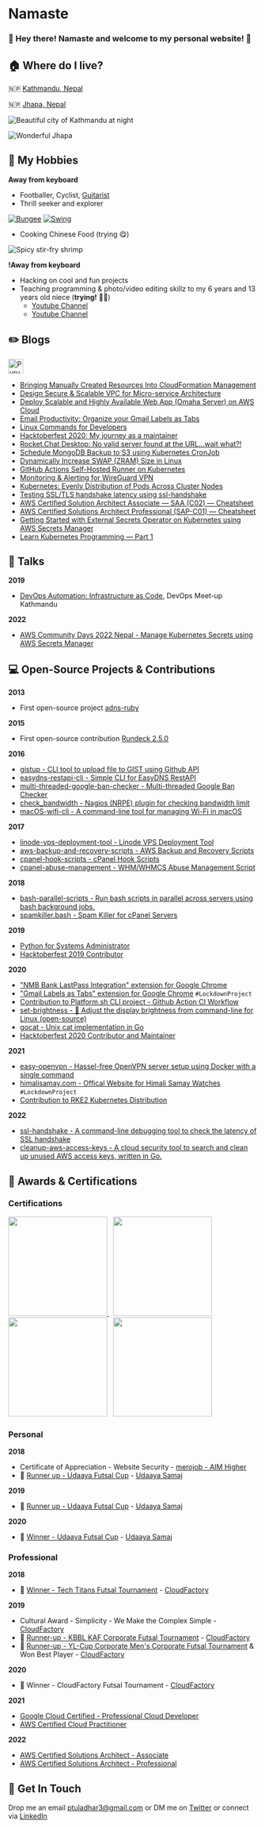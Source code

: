 # Namaste

### 👋 Hey there! Namaste and welcome to my personal website! 🙏

## :house: Where do I live?

🇳🇵 [Kathmandu, Nepal](https://en.wikipedia.org/wiki/Kathmandu)

🇳🇵 [Jhapa, Nepal](https://en.wikipedia.org/wiki/Jhapa_District)

![Beautiful city of Kathmandu at night](images/kathmandu.jpg)

![Wonderful Jhapa](https://user-images.githubusercontent.com/5674762/161259108-5d1ec313-23b6-46b2-bdce-3075c69e0568.png)

## :bicyclist: My Hobbies
**Away from keyboard**
- Footballer, Cyclist, [Guitarist](https://www.youtube.com/channel/UCpQaiAIOtOj-hs5vDe09WFQ)
- Thrill seeker and explorer

[![Bungee](https://user-images.githubusercontent.com/5674762/144253824-3755aa77-f61f-45d9-98a5-0ad8281719b9.png)](https://www.youtube.com/watch?v=6ItDkO3owgA)
[![Swing](https://user-images.githubusercontent.com/5674762/144254169-271426fe-df92-408a-bc0e-22aa0f12fe4a.png)](https://www.youtube.com/watch?v=7Ys0r1-VN9k)

- Cooking Chinese Food (trying 😋)

![Spicy stir-fry shrimp](https://user-images.githubusercontent.com/5674762/144254628-ca659012-ad37-43d9-945d-495db44495c2.png)


**!Away from keyboard**
- Hacking on cool and fun projects
- Teaching programming & photo/video editing skillz to my 6 years and 13 years old niece (__trying!__ :man_facepalming:)
  - [Youtube Channel](https://www.youtube.com/channel/UCCTrCgL_uH2FIm1_oyB1vVw)
  - [Youtube Channel](https://www.youtube.com/channel/UCa2qDmShRr5yn7IRjnU8OFg)

## :pencil2: Blogs

<a href="https://dev.to/ptuladhar3">
  <img src="https://d2fltix0v2e0sb.cloudfront.net/dev-badge.svg" alt="Puru's DEV Profile" height="30" width="30">
</a>

- [Bringing Manually Created Resources Into CloudFormation Management](https://medium.com/@ptuladhar3/bringing-manually-created-resources-into-cloudformation-management-ffd39b05d9f6?source=your_stories_page---------------------------)
- [Design Secure & Scalable VPC for Micro-service Architecture](https://medium.com/@ptuladhar3/design-secure-scalable-vpc-for-micro-service-architecture-1b58fbf128f4)
- [Deploy Scalable and Highly Available Web App (Omaha Server) on AWS Cloud](https://medium.com/@ptuladhar3/deploy-scalable-and-highly-available-web-app-omaha-server-on-aws-cloud-69e26df7c85b)
- [Email Productivity: Organize your Gmail Labels as Tabs](https://medium.com/@ptuladhar3/email-productivity-organize-your-gmail-labels-as-tabs-3c29acc7b350)
- [Linux Commands for Developers](https://medium.com/@ptuladhar3/linux-commands-for-developers-d88baba576b4)
- [Hacktoberfest 2020: My journey as a maintainer](https://medium.com/@ptuladhar3/hacktoberfest-2020-day-6-my-journey-as-a-maintainer-c347367469a7)
- [Rocket.Chat Desktop: No valid server found at the URL…wait what?!](https://medium.com/@ptuladhar3/rocket-chat-desktop-no-valid-server-found-at-the-url-wait-what-bde80748152a)
- [Schedule MongoDB Backup to S3 using Kubernetes CronJob](https://ptuladhar3.medium.com/schedule-mongodb-backup-to-s3-using-kubernetes-cronjob-79ca811e1fc0)
- [Dynamically Increase SWAP (ZRAM) Size in Linux](https://ptuladhar3.medium.com/dynamically-adjust-swap-zram-size-in-fedora-linux-78cd712808f2)
- [GitHub Actions Self-Hosted Runner on Kubernetes](https://ptuladhar3.medium.com/github-actions-self-hosted-runner-on-kubernetes-55d077520a31)
- [Monitoring & Alerting for WireGuard VPN](https://ptuladhar3.medium.com/wireguard-vpn-monitoring-alerting-e1e1d1eaaa4e)
- [Kubernetes: Evenly Distribution of Pods Across Cluster Nodes](https://ptuladhar3.medium.com/kubernetes-distributing-pods-evenly-across-cluster-c6bdc9b49699)
- [Testing SSL/TLS handshake latency using ssl-handshake](https://ptuladhar3.medium.com/testing-ssl-tls-handshake-latency-using-ssl-handshake-6a0c497890d1)
- [AWS Certified Solution Architect Associate — SAA (C02) — Cheatsheet](https://ptuladhar3.medium.com/aws-certified-solution-architect-associate-saa-c02-cheatsheet-67e0e53f6f68)
- [AWS Certified Solutions Architect Professional (SAP-C01) — Cheatsheet](https://ptuladhar3.medium.com/aws-certified-solutions-architect-professional-sap-c01-cheatsheet-70ed86229e09)
- [Getting Started with External Secrets Operator on Kubernetes using AWS Secrets Manager](https://ptuladhar3.medium.com/getting-started-with-external-secrets-operator-on-kubernetes-using-aws-secrets-manager-6dc403d9630c)
- [Learn Kubernetes Programming — Part 1](https://ptuladhar3.medium.com/learn-kubernetes-programming-part-1-7384e5f3c481)

## :microphone: Talks

**2019**
- [DevOps Automation: Infrastructure as Code](https://drive.google.com/file/d/1Kd_Ncx1y6VCgl9C_f4baAacyKz96b5ux/view), DevOps Meet-up Kathmandu

**2022**
- [AWS Community Days 2022 Nepal - Manage Kubernetes Secrets using AWS Secrets Manager](https://docs.google.com/presentation/d/1Eb2DAMxEExz2zPfNAwcG7pdI8nrs0UNI9M7u5pNzzUs/edit?usp=sharing)

## :computer: Open-Source Projects & Contributions
**2013**
- First open-source project [adns-ruby](https://github.com/tuladhar/adns-ruby)

**2015**
- First open-source contribution [Rundeck 2.5.0](https://docs.rundeck.com/news/2015/04/16/rundeck-2.5.0.html)

**2016**
- [gistup - CLI tool to upload file to GIST using Github API](https://github.com/tuladhar/gistup)
- [easydns-restapi-cli - Simple CLI for EasyDNS RestAPI](https://github.com/tuladhar/easydns-restapi-cli)
- [multi-threaded-google-ban-checker - Multi-threaded Google Ban Checker](https://github.com/tuladhar/multi-threaded-google-ban-checker)
- [check_bandwidth - Nagios (NRPE) plugin for checking bandwidth limit](https://github.com/tuladhar/check_bandwidth)
- [macOS-wifi-cli - A command-line tool for managing Wi-Fi in macOS](v)

**2017**
- [linode-vps-deployment-tool - Linode VPS Deployment Tool](https://github.com/tuladhar/linode-vps-deployment-tool)
- [aws-backup-and-recovery-scripts - AWS Backup and Recovery Scripts](https://github.com/tuladhar/aws-backup-and-recovery-scripts)
- [cpanel-hook-scripts - cPanel Hook Scripts](https://github.com/tuladhar/cpanel-hook-scripts)
- [cpanel-abuse-management - WHM/WHMCS Abuse Management Script](https://github.com/tuladhar/cpanel-abuse-management)

**2018**
- [bash-parallel-scripts - Run bash scripts in parallel across servers using bash background jobs.](https://github.com/tuladhar/bash-parallel-scripts)
- [spamkiller.bash - Spam Killer for cPanel Servers](https://github.com/tuladhar/spamkiller.bash)

**2019**
- [Python for Systems Administrator](https://github.com/tuladhar/Python-for-SysAdmin-Part-I)
- [Hacktoberfest 2019 Contributor](https://hacktoberfest.digitalocean.com/)

**2020**
- ["NMB Bank LastPass Integration" extension for Google Chrome](https://github.com/tuladhar/nmb-lastpass)
- ["Gmail Labels as Tabs" extension for Google Chrome](https://github.com/tuladhar/gmail-labels-as-tabs) `#LockdownProject`
- [Contribution to Platform.sh CLI project - Github Action CI Workflow](https://github.com/platformsh/platformsh-cli/pull/977)
- [set-brightness - 🔆 Adjust the display brightness from command-line for Linux (open-source)](https://github.com/tuladhar/set-brightness)
- [gocat - Unix cat implementation in Go](https://github.com/tuladhar/gocat)
- [Hacktoberfest 2020 Contributor and Maintainer](https://hacktoberfest.digitalocean.com/)

**2021**
- [easy-openvpn - Hassel-free OpenVPN server setup using Docker with a single command](https://github.com/tuladhar/easy-openvpn)
- [himalisamay.com - Offical Website for Himali Samay Watches](https://himalisamay.com) `#LockdownProject`
- [Contribution to RKE2 Kubernetes Distribution](https://github.com/rancher/rke2/pull/991)

**2022**
- [ssl-handshake - A command-line debugging tool to check the latency of SSL handshake](https://github.com/tuladhar/ssl-handshake)
- [cleanup-aws-access-keys - A cloud security tool to search and clean up unused AWS access keys, written in Go.](https://github.com/tuladhar/cleanup-aws-access-keys)

## 🏅 Awards & Certifications

### Certifications

<a target='_blank' href='https://www.credential.net/7387f35e-a76d-4a0a-aa6a-1bdc31a040a4'> <img src="https://github.com/tuladhar/tuladhar/raw/main/images/1548352102758.png" height="200" width="200"> <a/> &nbsp; <a target='_blank' href='https://www.credly.com/badges/44c519e9-73a5-4228-ba97-b8cc118ef5f1/public_url'><img src="https://user-images.githubusercontent.com/5674762/166191885-2673c797-7d27-4a5f-a1f5-818e3114f8d1.png" height="200" width="200"></a> &nbsp; <a target='_blank' href='https://www.credly.com/badges/dc31c1fc-a3e1-4f3e-a94a-5d211bbc7c07/public_url'><img src="https://user-images.githubusercontent.com/5674762/166191928-e4991679-5334-4cac-95fe-bbd9ad23bdc1.png" height="200" width="200"></a> &nbsp; <a target='_blank' href='https://www.credly.com/badges/f5e39fa7-6d7c-4083-a77f-5f8f8c53ab55/public_url'><img src="https://user-images.githubusercontent.com/5674762/166191962-5cee931c-5c4b-4e3c-844e-d4d9e02949f9.png" height="200" width="200"></a>


### Personal 
**2018**
- Certificate of Appreciation - Website Security - [merojob - AIM Higher](https://merojob.com/)
- 🥈 [Runner up - Udaaya Futsal Cup](https://www.facebook.com/events/united-futsal-ground/udaaya-futsal-cup-2018/331397714020080/) - [Udaaya Samaj](https://www.facebook.com/people/Udaaya-Samaj/100015641531412)

**2019**
- 🥈 [Runner up - Udaaya Futsal Cup](https://www.facebook.com/udaaya.futsal.cup/posts/congratulations-to-the-winner-and-runner-up-team-of-3rd-udaaya-futsal-cup-2019wi/2283801264971635/) - [Udaaya Samaj](https://www.facebook.com/people/Udaaya-Samaj/100015641531412)

**2020**
- 🥇 [Winner - Udaaya Futsal Cup](https://www.facebook.com/photo.php?fbid=2898863276838041&set=a.2898862840171418&type=3&theater) - [Udaaya Samaj](https://www.facebook.com/people/Udaaya-Samaj/100015641531412)

### Professional 

**2018**
- 🥇 [Winner - Tech Titans Futsal Tournament](https://techlekh.com/tech-titans-futsal-completed-cloud-factory-emerges-victorious/) - [CloudFactory](https://cloudfactory.com)

**2019**
- Cultural Award - Simplicity - We Make the Complex Simple - [CloudFactory](https://cloudfactory.com)
- 🥈 [Runner-up - KBBL KAF Corporate Futsal Tournament](https://glocalkhabar.com/kusom-organizes-kusom-annual-festival-kaf-2018/) - [CloudFactory](https://cloudfactory.com)
- 🥈 [Runner-up - YL-Cup Corporate Men's Corporate Futsal Tournament](https://www.facebook.com/ylnepal/photos/4-groups-of-yl-cup-corporate-mens-futsal/2502430073163769/) & Won Best Player - [CloudFactory](https://cloudfactory.com)

**2020**
- 🥇 Winner - CloudFactory Futsal Tournament - [CloudFactory](https://cloudfactory.com)


**2021**
- [Google Cloud Certified - Professional Cloud Developer](https://www.credential.net/7387f35e-a76d-4a0a-aa6a-1bdc31a040a4)
- [AWS Certified Cloud Practitioner](https://www.credly.com/badges/44c519e9-73a5-4228-ba97-b8cc118ef5f1/public_url)

**2022**
- [AWS Certified Solutions Architect - Associate](https://www.credly.com/badges/dc31c1fc-a3e1-4f3e-a94a-5d211bbc7c07/public_url)
- [AWS Certified Solutions Architect - Professional](https://www.credly.com/badges/f5e39fa7-6d7c-4083-a77f-5f8f8c53ab55/public_url)

## :handshake: Get In Touch
Drop me an email [ptuladhar3@gmail.com](mailto:ptuladhar3@gmail.com) or DM me on [Twitter](https://twitter.com/ptuladhar3) or connect via [LinkedIn](https://www.linkedin.com/in/ptuladhar3/)
